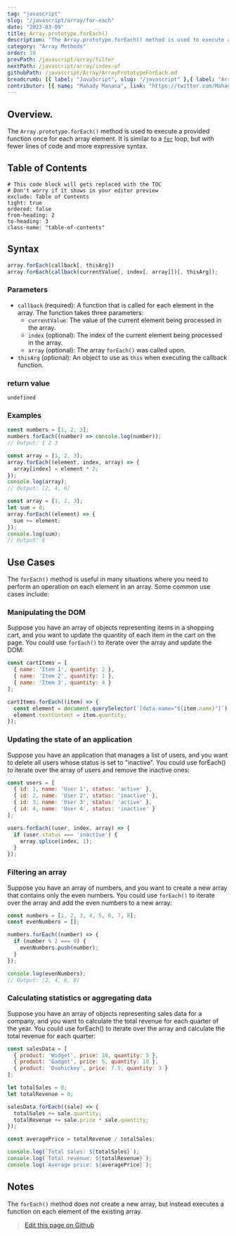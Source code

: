 ```yaml
---
tag: "javascript"
slug: "/javascript/array/for-each"
date: "2023-03-09"
title: Array.prototype.forEach()
description: "The Array.prototype.forEach() method is used to execute a provided function once for each array element."
category: "Array Methods"
order: 10
prevPath: /javascript/array/filter
nextPath: /javascript/array/index-of
githubPath: /javascript/Array/ArrayPrototypeForEach.md
breadcrumb: [{ label: "JavaScript", slug: "/javascript" },{ label: "Array Methods", slug: "/javascript/array" }]
contributor: [{ name: "Mahady Manana", link: "https://twitter.com/MahadyManana" }, { name: "Haja", link: "https://twitter.com/Haja261M" }]
---
```


## Overview.

The `Array.prototype.forEach()` method is used to execute a provided function once for each array element. It is similar to a [`for`](/javascript/control-flow) loop, but with fewer lines of code and more expressive syntax.

## Table of Contents

```toc
# This code block will gets replaced with the TOC
# Don't worry if it shows in your editor preview
exclude: Table of Contents
tight: true
ordered: false
from-heading: 2
to-heading: 3
class-name: "table-of-contents"
```

## Syntax

```javascript
array.forEach(callback[, thisArg])
array.forEach(callback(currentValue[, index[, array]])[, thisArg]);

```

### Parameters

- `callback` (required): A function that is called for each element in the array. The function takes three parameters:
    - `currentValue`: The value of the current element being processed in the array.
    - `index` (optional): The index of the current element being processed in the array.
    - `array` (optional): The array `forEach()` was called upon.
- `thisArg` (optional): An object to use as `this` when executing the callback function.

### return value

`undefined`

### Examples

```javascript
const numbers = [1, 2, 3];
numbers.forEach((number) => console.log(number));
// Output: 1 2 3
```

```javascript
const array = [1, 2, 3];
array.forEach((element, index, array) => {
  array[index] = element * 2;
});
console.log(array);
// Output: [2, 4, 6]
```

```javascript
const array = [1, 2, 3];
let sum = 0;
array.forEach((element) => {
  sum += element;
});
console.log(sum);
// Output: 6
```
## Use Cases

The `forEach()` method is useful in many situations where you need to perform an operation on each element in an array. Some common use cases include:

### Manipulating the DOM

Suppose you have an array of objects representing items in a shopping cart, and you want to update the quantity of each item in the cart on the page. You could use `forEach()` to iterate over the array and update the DOM:

```javascript
const cartItems = [
  { name: 'Item 1', quantity: 2 },
  { name: 'Item 2', quantity: 1 },
  { name: 'Item 3', quantity: 4 }
];

cartItems.forEach((item) => {
  const element = document.querySelector(`[data-name="${item.name}"]`);
  element.textContent = item.quantity;
});
```

### Updating the state of an application

Suppose you have an application that manages a list of users, and you want to delete all users whose status is set to "inactive". You could use forEach() to iterate over the array of users and remove the inactive ones:

```javascript
const users = [
  { id: 1, name: 'User 1', status: 'active' },
  { id: 2, name: 'User 2', status: 'inactive' },
  { id: 3, name: 'User 3', status: 'active' },
  { id: 4, name: 'User 4', status: 'inactive' }
];

users.forEach((user, index, array) => {
  if (user.status === 'inactive') {
    array.splice(index, 1);
  }
});
```

### Filtering an array

Suppose you have an array of numbers, and you want to create a new array that contains only the even numbers. You could use `forEach()` to iterate over the array and add the even numbers to a new array:

```javascript
const numbers = [1, 2, 3, 4, 5, 6, 7, 8];
const evenNumbers = [];

numbers.forEach((number) => {
  if (number % 2 === 0) {
    evenNumbers.push(number);
  }
});

console.log(evenNumbers);
// Output: [2, 4, 6, 8]
```
### Calculating statistics or aggregating data

Suppose you have an array of objects representing sales data for a company, and you want to calculate the total revenue for each quarter of the year. You could use forEach() to iterate over the array and calculate the total revenue for each quarter:

```javascript
const salesData = [
  { product: 'Widget', price: 10, quantity: 5 },
  { product: 'Gadget', price: 5, quantity: 10 },
  { product: 'Doohickey', price: 7.5, quantity: 3 }
];

let totalSales = 0;
let totalRevenue = 0;

salesData.forEach((sale) => {
  totalSales += sale.quantity;
  totalRevenue += sale.price * sale.quantity;
});

const averagePrice = totalRevenue / totalSales;

console.log(`Total sales: ${totalSales}`);
console.log(`Total revenue: ${totalRevenue}`);
console.log(`Average price: ${averagePrice}`);
```


## Notes

The `forEach()` method does not create a new array, but instead executes a function on each element of the existing array.

> <a href="https://github.com/mahady-manana/betatuto-docs/tree/main/docs/javascript/Array/ArrayPrototypeForEach.md" target="_blank">Edit this page on Github</a>

